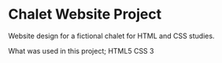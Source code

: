 # Chalet Website Project

Website design for a fictional chalet for HTML and CSS studies.

What was used in this project;
HTML5
CSS 3


